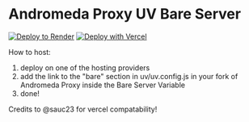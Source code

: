 # Andromeda Proxy UV Bare Server

[![Deploy to Render](https://render.com/images/deploy-to-render-button.svg)](https://dashboard.render.com/blueprint/new?repo=https%3A%2F%2Fgithub.com%2FAndromedaProxy%2FAndromeda-Bare)
[![Deploy with Vercel](https://binbashbanana.github.io/deploy-buttons/buttons/remade/vercel.svg)](https://vercel.com/new/clone?repositoryurl=https://github.com/AndromedaProxy/Andromeda-Bare)

How to host:

1. deploy on one of the hosting providers
2. add the link to the "bare" section in uv/uv.config.js in your fork of Andromeda Proxy inside the Bare Server Variable
3. done!

Credits to @sauc23 for vercel compatability!
